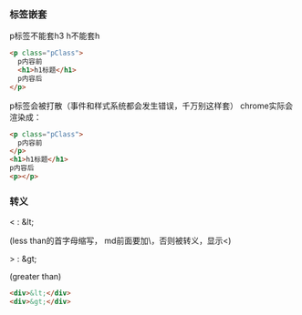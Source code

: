 
### 标签嵌套

p标签不能套h3
h不能套h

```html
<p class="pClass">
  p内容前
  <h1>h1标题</h1>
  p内容后
</p>
```

p标签会被打散（事件和样式系统都会发生错误，千万别这样套）
chrome实际会渲染成： 
```html
<p class="pClass">
  p内容前
</p>
<h1>h1标题</h1>
p内容后
<p></p>
```

### 转义

< : \&lt; 

(less than的首字母缩写， md前面要加\，否则被转义，显示<)

\> : \&gt;  

(greater than)

```html
<div>&lt;</div>
<div>&gt;</div>
```
